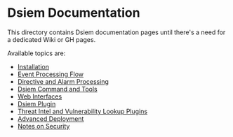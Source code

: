 # Dsiem Documentation

This directory contains Dsiem documentation pages until there's a need for a dedicated Wiki or GH pages.

Available topics are:

* [Installation](./installation.md)
* [Event Processing Flow](./event_processing.md)
* [Directive and Alarm Processing](./directive_and_alarm.md)
* [Dsiem Command and Tools](./commands.md)
* [Web Interfaces](./web_interfaces.md)
* [Dsiem Plugin](./dsiem_plugin.md)
* [Threat Intel and Vulnerability Lookup Plugins](./ti_vuln_plugins.md)
* [Advanced Deployment](./adv_deployment.md)
* [Notes on Security](./security.md)
